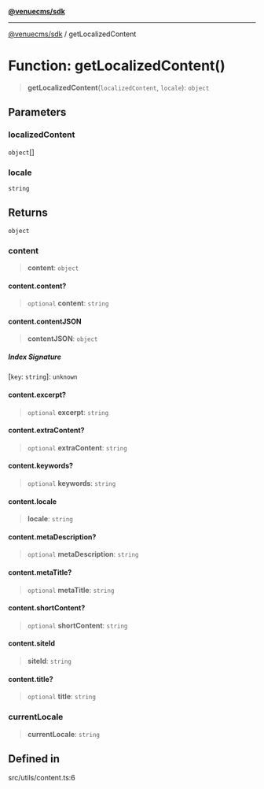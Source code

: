 [**@venuecms/sdk**](../README.md)

***

[@venuecms/sdk](../README.md) / getLocalizedContent

# Function: getLocalizedContent()

> **getLocalizedContent**(`localizedContent`, `locale`): `object`

## Parameters

### localizedContent

`object`[]

### locale

`string`

## Returns

`object`

### content

> **content**: `object`

#### content.content?

> `optional` **content**: `string`

#### content.contentJSON

> **contentJSON**: `object`

##### Index Signature

 \[`key`: `string`\]: `unknown`

#### content.excerpt?

> `optional` **excerpt**: `string`

#### content.extraContent?

> `optional` **extraContent**: `string`

#### content.keywords?

> `optional` **keywords**: `string`

#### content.locale

> **locale**: `string`

#### content.metaDescription?

> `optional` **metaDescription**: `string`

#### content.metaTitle?

> `optional` **metaTitle**: `string`

#### content.shortContent?

> `optional` **shortContent**: `string`

#### content.siteId

> **siteId**: `string`

#### content.title?

> `optional` **title**: `string`

### currentLocale

> **currentLocale**: `string`

## Defined in

src/utils/content.ts:6
